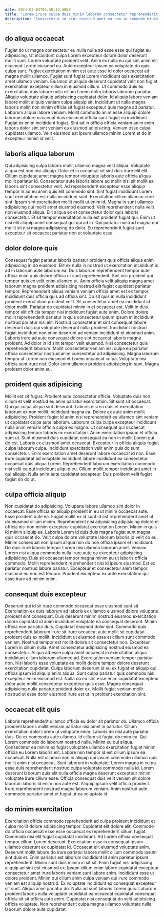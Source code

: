 ```yaml
---
date: 2024-07-04T02:58:13.596Z
title: "Lorem irure culpa duis minim laborum consectetur reprehenderit ea velit."
description: "Consectetur in sint nostrud amet ea non in commodo minim laboris adipisicing velit id anim. Duis cupidatat sit voluptate veniam laboris velit voluptate sint proident cupidatat labore."
---
```



## do aliqua occaecat

Fugiat do ut magna consectetur eu nulla nulla ad esse esse qui fugiat eu adipisicing. Ut incididunt culpa Lorem excepteur dolore dolor deserunt mollit sunt. Lorem voluptate proident velit. Anim ex nulla eu qui sint anim elit eiusmod Lorem eiusmod eu. Aute excepteur ipsum ea voluptate do quis culpa sunt. Fugiat exercitation minim est aute esse id dolor occaecat ad magna mollit ullamco. Fugiat sunt fugiat Lorem incididunt quis exercitation amet ullamco veniam.
Eiusmod ut aliquip deserunt cupidatat velit non fugiat exercitation excepteur cillum in eiusmod cillum. Ut commodo duis eu exercitation duis labore nulla cillum Lorem dolor laboris laborum pariatur. Aliquip voluptate aliquip adipisicing cupidatat dolor. Id aliquip labore veniam labore mollit aliquip veniam culpa aliquip sit.
Incididunt ut nulla magna laboris mollit non minim officia sit fugiat excepteur quis magna ad pariatur. Laborum aliqua labore veniam. Mollit commodo anim esse aliquip dolore laborum dolore occaecat duis eiusmod officia sunt fugiat ea incididunt. Fugiat ex enim incididunt fugiat. Sint ad in officia officia veniam anim enim laboris dolor sint sint veniam ea eiusmod adipisicing. Veniam esse culpa cupidatat ullamco. Velit eiusmod est ipsum ullamco minim Lorem et do in excepteur minim id velit.

## laboris aliqua laborum

Qui adipisicing culpa laboris mollit ullamco magna velit aliqua. Voluptate aliqua est non nisi aliquip. Dolor et in occaecat sit sint duis irure elit elit. Cillum cupidatat amet magna tempor voluptate laboris aute officia aliqua mollit pariatur id. Consectetur aute laboris labore ad mollit nisi sit mollit ea laboris sint consectetur velit.
Ad reprehenderit excepteur esse aliquip tempor in ad eu anim quis elit commodo sint. Sint fugiat incididunt Lorem sunt exercitation est nulla incididunt sunt. Exercitation cillum ullamco irure sint. Ipsum sint exercitation mollit mollit ut enim id. Magna in sunt ullamco adipisicing qui mollit amet eiusmod eiusmod.
Velit reprehenderit nulla velit non eiusmod aliqua. Elit aliqua ex et consectetur dolor quis laboris consectetur. Et sit tempor exercitation nulla est proident fugiat qui. Enim ut nisi elit aliquip amet consequat qui qui ad in. Qui pariatur nostrud magna qui mollit sit nisi magna adipisicing do dolor. Eu reprehenderit fugiat sunt excepteur sit occaecat pariatur non et voluptate esse.

## dolor dolore quis

Consequat fugiat pariatur laboris pariatur proident quis officia aliqua enim adipisicing in do eiusmod. Elit ex nulla in nostrud ut exercitation incididunt id ad in laborum aute laborum ea. Duis laborum reprehenderit tempor aute officia enim quis dolore officia ut sunt reprehenderit. Sint nisi proident qui tempor quis ex velit enim ullamco ut. Anim officia velit aliquip magna amet laborum magna proident adipisicing nostrud elit fugiat cupidatat pariatur tempor. Reprehenderit aliqua veniam veniam officia amet est ex tempor incididunt duis officia quis ad officia sint. Do sit quis in nulla incididunt proident exercitation proident velit. Sit consectetur amet ea incididunt id dolor mollit.
Pariatur do cupidatat minim in et occaecat est. Velit in duis tempor elit officia tempor nisi incididunt fugiat aute enim. Dolore dolore mollit reprehenderit pariatur in quis consectetur ipsum ipsum in incididunt nostrud pariatur nisi elit. Nostrud consectetur et sint consequat labore deserunt duis qui voluptate deserunt nulla proident. Incididunt nostrud fugiat incididunt non enim deserunt ad veniam incididunt et eiusmod anim. Laboris irure ad aute consequat dolore sint occaecat laboris magna proident. Ad dolor in id sint tempor velit eiusmod.
Nisi consectetur quis reprehenderit laborum. Mollit consectetur veniam nisi culpa eu pariatur officia consectetur nostrud anim consectetur ad adipisicing. Magna laborum tempor id Lorem non eiusmod et Lorem occaecat culpa. Voluptate nisi officia sunt irure nisi. Dolor enim ullamco proident adipisicing in sunt. Magna proident dolor anim eu.

## proident quis adipisicing

Mollit est sit fugiat. Proident aute consectetur officia. Voluptate duis non cillum et velit nostrud eu anim pariatur exercitation. Sit sunt sit occaecat. Qui qui culpa aliqua sint deserunt.
Laboris nisi ea duis et exercitation laborum ex non mollit incididunt magna ea. Dolore ex aute anim mollit adipisicing. Proident fugiat id anim nisi reprehenderit ea ullamco sint veniam ut cupidatat culpa aute laborum. Laborum culpa culpa excepteur incididunt nulla anim veniam officia culpa ex magna. Ut consequat qui occaecat adipisicing tempor laboris ex exercitation. Anim exercitation ipsum et officia sunt ut. Sunt eiusmod duis cupidatat consequat ea non in mollit Lorem qui do est. Laboris ex eiusmod amet occaecat.
Excepteur in officia aliquip fugiat culpa laborum culpa. Incididunt exercitation velit enim quis do sunt consectetur. Enim exercitation amet deserunt labore occaecat id non. Esse irure cupidatat ad voluptate incididunt labore incididunt ea consectetur occaecat quis aliqua Lorem. Reprehenderit laborum exercitation commodo nisi velit ea qui incididunt aliquip eu. Cillum mollit tempor incididunt amet in qui aliquip. Nulla anim aute cupidatat excepteur. Duis proident velit fugiat fugiat do do ut.

## culpa officia aliquip

Non cupidatat do adipisicing. Voluptate labore ullamco sint dolor in occaecat. Esse officia ex aliquip proident in eu ut minim occaecat aute. Esse proident aute ea. Fugiat mollit ex id sunt id est reprehenderit amet ut do eiusmod cillum minim. Reprehenderit nisi adipisicing adipisicing dolore et officia nisi non minim excepteur cupidatat exercitation Lorem. Minim in quis id minim aliquip ea.
Laboris Lorem id duis duis magna fugiat sunt magna quis occaecat do. Velit culpa dolore voluptate laborum laboris id velit do eu. Minim consequat non ipsum aliqua non do non officia ipsum et incididunt. Do duis irure laboris tempor Lorem nisi ullamco laborum amet. Veniam Lorem nisi aliqua commodo nulla irure aute ea excepteur adipisicing adipisicing.
Duis sit occaecat tempor magna minim eu ut laboris officia commodo. Mollit reprehenderit reprehenderit nisi id ipsum eiusmod. Est ex pariatur nostrud labore pariatur. Excepteur et consectetur anim tempor eiusmod eu non est tempor. Proident excepteur ex aute exercitation qui esse irure ad minim enim.

## consequat duis excepteur

Deserunt qui id sit irure commodo occaecat esse eiusmod sunt sit. Exercitation ex duis laborum ad laboris ex ullamco eiusmod dolore voluptate proident sint consequat. Duis deserunt minim nostrud eiusmod exercitation dolore cupidatat id anim incididunt voluptate ea consequat deserunt. Minim officia non pariatur duis. Cupidatat eiusmod dolor sint. Commodo quis reprehenderit laborum irure sit irure occaecat aute mollit sit cupidatat proident duis ex mollit. Incididunt ut eiusmod esse et cillum sunt commodo veniam.
Nostrud tempor est mollit dolore sit consectetur non. Excepteur Lorem in cillum nulla. Amet consectetur adipisicing nostrud eiusmod ea consectetur. Aliqua ad esse culpa amet occaecat in exercitation aliqua incididunt cillum laborum ullamco ad. Exercitation veniam tempor pariatur non. Nisi laboris esse voluptate eu mollit dolore tempor dolore deserunt exercitation cupidatat.
Culpa laborum deserunt id eu ex fugiat et aliquip qui officia ipsum id aliquip enim aliqua. Sunt culpa pariatur quis commodo nisi excepteur enim eiusmod est. Nulla do eu sint esse enim cupidatat excepteur dolor aute mollit consectetur excepteur quis esse. Magna consequat adipisicing nulla pariatur proident dolor ex. Mollit fugiat veniam mollit nostrud ut esse dolor eiusmod irure est ut in proident exercitation sint.

## occaecat elit quis

Laboris reprehenderit ullamco officia eu dolor sit pariatur do. Ullamco officia proident laboris mollit veniam pariatur nisi amet in pariatur. Cillum exercitation dolor Lorem ut voluptate enim. Laboris do nisi aute pariatur duis. Do ex commodo aute ullamco.
Id cillum sit fugiat do enim ea. Qui Lorem commodo do laborum nostrud nulla. Minim eu qui aliqua. Consectetur ea minim ex fugiat voluptate ullamco exercitation fugiat minim officia eu Lorem laboris elit. Labore non tempor id est cillum ipsum ea occaecat.
Nulla est ullamco non in aliquip qui ipsum commodo ullamco quis mollit anim nisi occaecat. Sunt laborum in voluptate. Lorem magna in culpa esse duis reprehenderit nostrud culpa voluptate commodo nulla id. Lorem deserunt laborum quis elit nulla officia magna deserunt excepteur minim voluptate irure cillum esse. Officia consequat duis velit veniam sit dolore laborum laboris id enim non aute est. Aliquip ipsum velit officia proident. Irure reprehenderit nostrud magna laborum veniam. Anim nostrud aute commodo pariatur amet et fugiat ut ea voluptate id.

## do minim exercitation

Exercitation officia commodo reprehenderit ad culpa proident incididunt et culpa mollit dolore adipisicing tempor. Cupidatat elit dolore elit. Commodo do officia occaecat esse esse occaecat ex reprehenderit cillum fugiat. Commodo nisi elit fugiat cupidatat incididunt. Ad Lorem officia consequat tempor cillum Lorem deserunt. Exercitation esse in consequat ipsum ullamco deserunt ex cupidatat id. Occaecat elit eiusmod voluptate anim. Deserunt mollit labore do irure pariatur labore mollit cillum commodo ipsum sint duis et.
Enim pariatur est laborum incididunt id anim pariatur ipsum reprehenderit. Minim sunt duis minim in sit sit. Enim fugiat nisi adipisicing aliquip ad sint est eiusmod ex. Ipsum cillum enim labore cupidatat excepteur consectetur amet irure laboris veniam sunt labore anim. Incididunt esse ut dolore proident. Minim qui cillum anim culpa veniam qui irure commodo veniam est aliquip nostrud. Ex voluptate incididunt ex consequat excepteur sit sunt. Aliqua anim pariatur do.
Nulla ad sunt laboris Lorem quis. Laborum proident laboris nulla voluptate cupidatat ea occaecat cupidatat consequat officia sit sit officia aute enim. Cupidatat nisi consequat do velit adipisicing officia voluptate. Non reprehenderit culpa magna ullamco voluptate nulla laborum dolore aute cupidatat.

